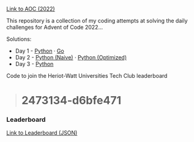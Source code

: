 
[Link to AOC (2022)](https://adventofcode.com/2022)

This repository is a collection of my coding attempts at solving the daily challenges for Advent of Code 2022...


Solutions:

- Day 1 - [Python](./day_1/solution.ipynb) · [Go](./day_1/solution.go)
- Day 2 - [Python (Naive)](./day_2/solution.ipynb) · [Python (Optimized)](./day_2/solution.py)
- Day 3 - [Python](./day_3/solution.ipynb)


Code to join the Heriot-Watt Universities Tech Club leaderboard 
> # **2473134-d6bfe471**

### Leaderboard

<a href="https://gaurav-gosain.github.io/Advent-Of-Code-2022/leaderboard" target="_blank">Link to Leaderboard (JSON)</a>
